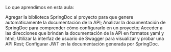 Lo que aprendimos en esta aula:

Agregar la biblioteca SpringDoc al proyecto para que genere automáticamente la documentación de la API;
Analizar la documentación de SpringDoc para comprender cómo configurarlo en un proyecto;
Acceder a las direcciones que brindan la documentación de la API en formatos yaml y html;
Utilizar la interfaz de usuario de Swagger para visualizar y probar una API Rest;
Configurar JWT en la documentación generada por SpringDoc.